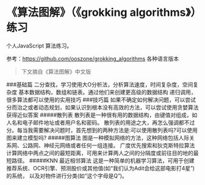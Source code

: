 # 《算法图解》（《grokking algorithms》）练习
个人JavaScript 算法练习。

参考：https://github.com/ooszone/grokking_algorithms 各种语言版本

>下文摘自《算法图解》中文版

###基础篇
    二分查找，学习使用大O分析法，分析算法速度，时间复杂度，空间复杂度
    基本数据结构，数组和链表。通过他们来创建更高级的数据结构
    递归调用，很多算法都可以使用的实用技巧
###技巧篇
    如果不确定如何解决问题，可以尝试分而治之或者动态规划，如果认识到根本没有高效的方法，可以尝试使用贪婪算法获得近似答案
#####散列表
    散列表是一种很有用的数据结构，由键值对组成，如人名和电子邮件地址或者用户名和密码。
    散列表的用途之大，再怎么强调都不过分。每当我需要解决问题时，首先想到的两种方法是:可以使用散列表吗?可以使用图来建立模型吗?
#####图算法
    图是一种模拟网络的方法，这种网络包括人际关系网、公路网、神经元网络或者任何一组连接。
    广度优先搜索和狄克斯特拉算法计算网络中两点之间的最短距离，可用来计算两人之间的分隔度或前往目的地的最短路径。
#####KNN 最近相邻算法
    这是一种简单的机器学习算法，可用于创建推荐系统、OCR引擎、预测股价或其他值(如“我们认为Adit会给这部电影打4星”)的系统，
    以及对物件进行分类(如“这个字母是Q”)。